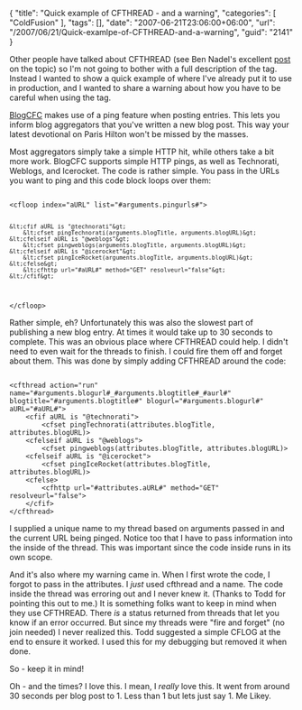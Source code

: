 {
	"title": "Quick example of CFTHREAD - and a warning",
	"categories": [
		"ColdFusion"
	],
	"tags": [],
	"date": "2007-06-21T23:06:00+06:00",
	"url": "/2007/06/21/Quick-examlpe-of-CFTHREAD-and-a-warning",
	"guid": "2141"
}

Other people have talked about CFTHREAD (see Ben Nadel's excellent <a href="http://www.bennadel.com/index.cfm?dax=blog:743.view">post</a> on the topic) so I'm not going to bother with a full description of the tag. Instead I wanted to show a quick example of where I've already put it to use in production, and I wanted to share a warning about how you have to be careful when using the tag.
<!--more-->
<a href="http://www.blogcfc.com">BlogCFC</a> makes use of a ping feature when posting entries. This lets you inform blog aggregators that you've written a new blog post. This way your latest devotional on Paris Hilton won't be missed by the masses. 

Most aggregators simply take a simple HTTP hit, while others take a bit more work. BlogCFC supports simple HTTP pings, as well as Technorati, Weblogs, and Icerocket. The code is rather simple. You pass in the URLs you want to ping and this code block loops over them:

<code>
&lt;cfloop index="aURL" list="#arguments.pingurls#"&gt;

	&lt;cfif aURL is "@technorati"&gt;
		&lt;cfset pingTechnorati(arguments.blogTitle, arguments.blogURL)&gt;
	&lt;cfelseif aURL is "@weblogs"&gt;
		&lt;cfset pingweblogs(arguments.blogTitle, arguments.blogURL)&gt;
	&lt;cfelseif aURL is "@icerocket"&gt;
		&lt;cfset pingIceRocket(arguments.blogTitle, arguments.blogURL)&gt;
	&lt;cfelse&gt;
		&lt;cfhttp url="#aURL#" method="GET" resolveurl="false"&gt;
	&lt;/cfif&gt;
&lt;/cfloop&gt;
</code>

Rather simple, eh? Unfortunately this was also the slowest part of publishing a new blog entry. At times it would take up to 30 seconds to complete. This was an obvious place where CFTHREAD could help. I didn't need to even wait for the threads to finish. I could fire them off and forget about them. This was done by simply adding CFTHREAD around the code:

<code>
&lt;cfthread action="run" name="#arguments.blogurl#_#arguments.blogtitle#_#aurl#" blogtitle="#arguments.blogtitle#" blogurl="#arguments.blogurl#" aURL="#aURL#"&gt;
	&lt;cfif aURL is "@technorati"&gt;
		&lt;cfset pingTechnorati(attributes.blogTitle, attributes.blogURL)&gt;
	&lt;cfelseif aURL is "@weblogs"&gt;
		&lt;cfset pingweblogs(attributes.blogTitle, attributes.blogURL)&gt;
	&lt;cfelseif aURL is "@icerocket"&gt;
		&lt;cfset pingIceRocket(attributes.blogTitle, attributes.blogURL)&gt;
	&lt;cfelse&gt;
		&lt;cfhttp url="#attributes.aURL#" method="GET" resolveurl="false"&gt;
	&lt;/cfif&gt;
&lt;/cfthread&gt;
</code>

I supplied a unique name to my thread based on arguments passed in and the current URL being pinged. Notice too that I have to pass information into the inside of the thread. This was important since the code inside runs in its own scope.

And it's also where my warning came in. When I first wrote the code, I forgot to pass in the attributes. I <i>just</i> used cfthread and a name. The code inside the thread was erroring out and I never knew it. (Thanks to Todd for pointing this out to me.) It is something folks want to keep in mind when they use CFTHREAD. There <i>is</i> a status returned from threads that let you know if an error occurred. But since my threads were "fire and forget" (no join needed) I never realized this. Todd suggested a simple CFLOG at the end to ensure it worked. I used this for my debugging but removed it when done.

So - keep it in mind!

Oh - and the times? I love this. I mean, I <i>really</i> love this. It went from around 30 seconds per blog post to 1. Less than 1 but lets just say 1. Me Likey.